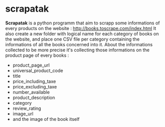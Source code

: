 # scrapatak


__Scrapatak__ is a python programm that aim to scrapp some informations of every products on the website : http://books.toscrape.com/index.html
It also create a new folder with logical name for each category of books on the website, and place one CSV file per category containing the informations of all the books concerned into it.
About the informations collected to be more precise it's collecting those informations on the product page of every books : 
* product_page_url 
* universal_product_code 
* title 
* price_including_taxe
*  price_excluding_taxe 
*  number_available 
*  product_description 
*  category 
*  review_rating 
*  image_url
*  and the image of the book itself



